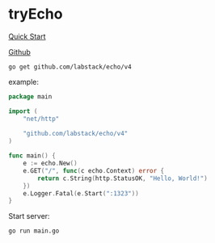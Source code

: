# tryEcho

[Quick Start](https://echo.labstack.com/docs/quick-start)

[Github](https://github.com/orechen422dazo/tryEcho)

```shell
go get github.com/labstack/echo/v4
```

example:
```go
package main

import (
	"net/http"
	
	"github.com/labstack/echo/v4"
)

func main() {
	e := echo.New()
	e.GET("/", func(c echo.Context) error {
		return c.String(http.StatusOK, "Hello, World!")
	})
	e.Logger.Fatal(e.Start(":1323"))
}
```

Start server:
```shell
go run main.go
```
